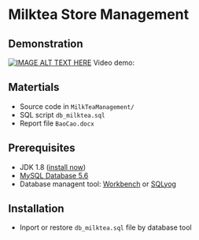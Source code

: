 # Milktea Store Management

## Demonstration
[![IMAGE ALT TEXT HERE](https://img.youtube.com/vi/Y4S6Ia9-6BY/0.jpg)](https://youtu.be/Y4S6Ia9-6BY)
Video demo: 

## Matertials
- Source code in `MilkTeaManagement/`
- SQL script `db_milktea.sql`
- Report file `BaoCao.docx`

## Prerequisites
- JDK 1.8 ([install now](http://www.oracle.com/technetwork/java/javase/downloads/jdk8-downloads-2133151.html))
- [MySQL Database 5.6](https://downloads.mysql.com/archives/community/)
- Database managent tool: [Workbench](https://dev.mysql.com/downloads/workbench/) or [SQLyog](https://sqlyog.en.softonic.com)

## Installation
- Inport or restore `db_milktea.sql`  file by database tool
